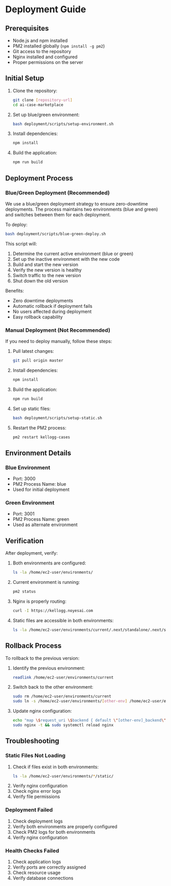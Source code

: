 # Deployment Guide

## Prerequisites

- Node.js and npm installed
- PM2 installed globally (`npm install -g pm2`)
- Git access to the repository
- Nginx installed and configured
- Proper permissions on the server

## Initial Setup

1. Clone the repository:
   ```bash
   git clone [repository-url]
   cd ai-case-marketplace
   ```

2. Set up blue/green environment:
   ```bash
   bash deployment/scripts/setup-environment.sh
   ```

3. Install dependencies:
   ```bash
   npm install
   ```

4. Build the application:
   ```bash
   npm run build
   ```

## Deployment Process

### Blue/Green Deployment (Recommended)

We use a blue/green deployment strategy to ensure zero-downtime deployments. The process maintains two environments (blue and green) and switches between them for each deployment.

To deploy:

```bash
bash deployment/scripts/blue-green-deploy.sh
```

This script will:
1. Determine the current active environment (blue or green)
2. Set up the inactive environment with the new code
3. Build and start the new version
4. Verify the new version is healthy
5. Switch traffic to the new version
6. Shut down the old version

Benefits:
- Zero downtime deployments
- Automatic rollback if deployment fails
- No users affected during deployment
- Easy rollback capability

### Manual Deployment (Not Recommended)

If you need to deploy manually, follow these steps:

1. Pull latest changes:
   ```bash
   git pull origin master
   ```

2. Install dependencies:
   ```bash
   npm install
   ```

3. Build the application:
   ```bash
   npm run build
   ```

4. Set up static files:
   ```bash
   bash deployment/scripts/setup-static.sh
   ```

5. Restart the PM2 process:
   ```bash
   pm2 restart kellogg-cases
   ```

## Environment Details

### Blue Environment
- Port: 3000
- PM2 Process Name: blue
- Used for initial deployment

### Green Environment
- Port: 3001
- PM2 Process Name: green
- Used as alternate environment

## Verification

After deployment, verify:

1. Both environments are configured:
   ```bash
   ls -la /home/ec2-user/environments/
   ```

2. Current environment is running:
   ```bash
   pm2 status
   ```

3. Nginx is properly routing:
   ```bash
   curl -I https://kellogg.noyesai.com
   ```

4. Static files are accessible in both environments:
   ```bash
   ls -la /home/ec2-user/environments/current/.next/standalone/.next/static/
   ```

## Rollback Process

To rollback to the previous version:

1. Identify the previous environment:
   ```bash
   readlink /home/ec2-user/environments/current
   ```

2. Switch back to the other environment:
   ```bash
   sudo rm /home/ec2-user/environments/current
   sudo ln -s /home/ec2-user/environments/[other-env] /home/ec2-user/environments/current
   ```

3. Update nginx configuration:
   ```bash
   echo "map \$request_uri \$backend { default \"[other-env]_backend\"; }" | sudo tee /etc/nginx/current_backend.conf
   sudo nginx -t && sudo systemctl reload nginx
   ```

## Troubleshooting

### Static Files Not Loading
1. Check if files exist in both environments:
   ```bash
   ls -la /home/ec2-user/environments/*/static/
   ```
2. Verify nginx configuration
3. Check nginx error logs
4. Verify file permissions

### Deployment Failed
1. Check deployment logs
2. Verify both environments are properly configured
3. Check PM2 logs for both environments
4. Verify nginx configuration

### Health Checks Failed
1. Check application logs
2. Verify ports are correctly assigned
3. Check resource usage
4. Verify database connections 